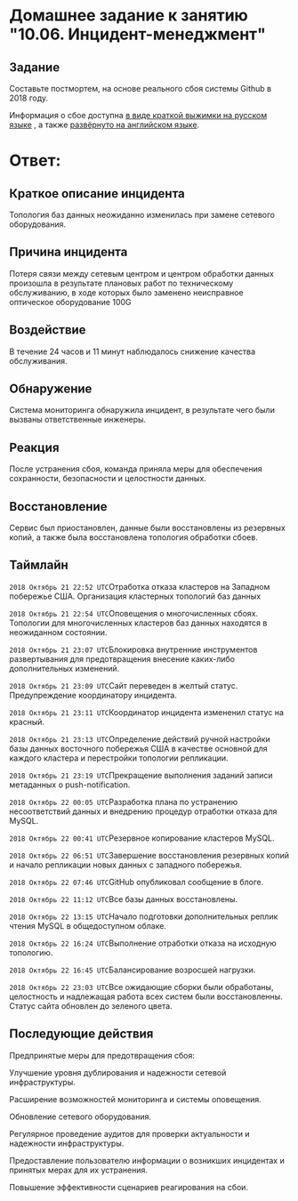 # Домашнее задание к занятию "10.06. Инцидент-менеджмент"

## Задание 

Составьте постмортем, на основе реального сбоя системы Github в 2018 году.

Информация о сбое доступна [в виде краткой выжимки на русском языке](https://habr.com/ru/post/427301/) , а
также [развёрнуто на английском языке](https://github.blog/2018-10-30-oct21-post-incident-analysis/).


# Ответ:

## Краткое описание инцидента
Топология баз данных неожиданно изменилась при замене сетевого оборудования.


## Причина инцидента
Потеря связи между сетевым центром и центром обработки данных произошла в результате плановых работ по техническому обслуживанию, в ходе которых было заменено неисправное оптическое оборудование 100G


## Воздействие
В течение 24 часов и 11 минут наблюдалось снижение качества обслуживания.



## Обнаружение
Система мониторинга обнаружила инцидент, в результате чего были вызваны ответственные инженеры.


## Реакция
После устранения сбоя, команда приняла меры для обеспечения сохранности, безопасности и целостности данных.



## Восстановление
Сервис был приостановлен, данные были восстановлены из резервных копий, а также была восстановлена топология обработки сбоев.


## Таймлайн
`2018 Октябрь 21 22:52 UTC`Отработка отказа кластеров на Западном побережье США. Организация кластерных топологий баз данных

`2018 Октябрь 21 22:54 UTC`Оповещения о многочисленных сбоях. Топологии для многочисленных кластеров баз данных находятся в неожиданном состоянии.

`2018 Октябрь 21 23:07 UTC`Блокировка внутренние инструментов развертывания для предотвращения внесение каких-либо дополнительных изменений.

`2018 Октябрь 21 23:09 UTC`Сайт переведен в желтый статус. Предупреждение координатору инцидента.

`2018 Октябрь 21 23:11 UTC`Координатор инцидента измененил статус на красный.

`2018 Октябрь 21 23:13 UTC`Определение действий ручной настройки базы данных восточного побережья США в качестве основной для каждого кластера и перестройки топологии репликации.

`2018 Октябрь 21 23:19 UTC`Прекращение выполнения заданий записи метаданных о push-notification.

`2018 Октябрь 22 00:05 UTC`Разработка плана по устранению несоответствий данных и внедрению процедур отработки отказа для MySQL.

`2018 Октябрь 22 00:41 UTC`Резервное копирование кластеров MySQL.

`2018 Октябрь 22 06:51 UTC`Завершение восстановления резервных копий и начало репликации новых данных с западного побережья.

`2018 Октябрь 22 07:46 UTC`GitHub опубликовал сообщение в блоге.

`2018 Октябрь 22 11:12 UTC`Все базы данных восстановлены.

`2018 Октябрь 22 13:15 UTC`Начало подготовки дополнительных реплик чтения MySQL в общедоступном облаке.

`2018 Октябрь 22 16:24 UTC`Выполнение отработки отказа на исходную топологию.

`2018 Октябрь 22 16:45 UTC`Балансирование возросшей нагрузки.

`2018 Октябрь 22 23:03 UTC`Все ожидающие сборки были обработаны, целостность и надлежащая работа всех систем были восстановленны. Статус сайта обновлен до зеленого цвета.


## Последующие действия
Предпринятые меры для предотвращения сбоя:

Улучшение уровня дублирования и надежности сетевой инфраструктуры.

Расширение возможностей мониторинга и системы оповещения.

Обновление сетевого оборудования.

Регулярное проведение аудитов для проверки актуальности и надежности инфраструктуры.

Предоставление пользователю информации о возникших инцидентах и принятых мерах для их устранения.

Повышение эффективности сценариев реагирования на сбои.


